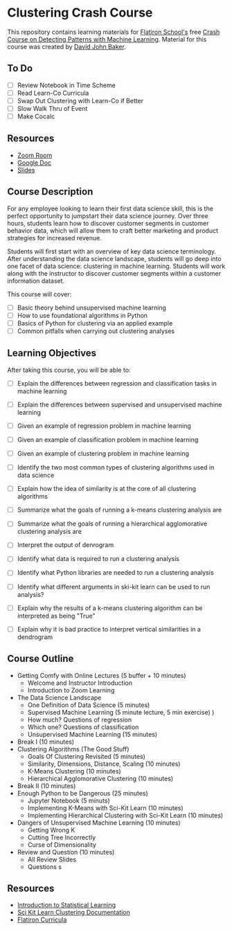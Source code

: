 # Clustering Crash Course  

This repository contains learning materials for [Flatiron School's]() free [Crash Course on Detecting Patterns with Machine Learning](https://www.eventbrite.com/e/free-crash-course-detecting-patterns-with-machine-learning-tickets-105010152192).
Material for this course was created by [David John Baker](www.github.com/davidjohnbaker1).

## To Do 

* [ ] Review Notebook in Time Scheme
* [ ] Read Learn-Co Curricula 
* [ ] Swap Out Clustering with Learn-Co if Better 
* [ ] Slow Walk Thru of Event
* [ ] Make Cocalc

## Resources 

* [Zoom Room](https://wework.zoom.com/j/98765690844?pwd=YUxKMUpFZEdubUhYcTlTNE0wTWNIdz09) 
* [Google Doc](https://docs.google.com/document/d/1z22l5OJU9P3RD6nEgTSgYZwxv9fp0qnN-EjtuL3d2TQ/edit?usp=sharing) 
* [Slides](https://docs.google.com/presentation/d/1HYunVhAGY-M3omCdB8glOiyOBlEIMdQ_WjTjC2484ag/edit?usp=sharing)

## Course Description 

For any employee looking to learn their first data science skill, this is the perfect opportunity to jumpstart their data science journey. 
Over three hours, students learn how to discover customer segments in customer behavior data, which will allow them to craft better marketing and product strategies for increased revenue.

Students will first start with an overview of key data science terminology. 
After understanding the data science landscape, students will go deep into one facet of data science: clustering in machine learning. 
Students will work along with the instructor to discover customer segments within a customer information dataset.

This course will cover:

* [ ] Basic theory behind unsupervised machine learning
* [ ] How to use foundational algorithms in Python
* [ ] Basics of Python for clustering via an applied example 
* [ ] Common pitfalls when carrying out clustering analyses

## Learning Objectives 

After taking this course, you will be able to: 

* [ ] Explain the differences between regression and classification tasks in machine learning
* [ ] Explain the differences between supervised and unsupervised machine learning
* [ ] Given an example of regression problem in machine learning
* [ ] Given an example of classification problem in machine learning
* [ ] Given an example of clustering problem in machine learning

* [ ] Identify the two most common types of clustering algorithms used in data science
* [ ] Explain how the idea of similarity is at the core of all clustering algorithms 
* [ ] Summarize what the goals of running a k-means clustering analysis are 
* [ ] Summarize what the goals of running a hierarchical agglomorative clustering analysis are 
* [ ] Interpret the output of denrogram  

* [ ] Identify what data is required to run a clustering analysis
* [ ] Identify what Python libraries are needed to run a clustering analysis
* [ ] Identify what different arguments in ski-kit learn can be used to run analysis?

* [ ] Explain why the results of a k-means clustering algorithm can be interpreted as being "True"
* [ ] Explain why it is bad practice to interpret vertical similarities in a dendrogram 

## Course Outline 

- Getting Comfy with Online Lectures (5 buffer + 10 minutes)
    - Welcome and Instructor Introduction
    - Introduction to Zoom Learning
- The Data Science Landscape 
    - One Definition of Data Science (5 minutes) 
    - Supervised Machine Learning (5 minute lecture, 5 min exercise) )  
    - How much? Questions of regression 
    - Which one? Questions of classification
    - Unsupervised Machine Learning (15 minutes)
- Break I (10 minutes)  
- Clustering Algorithms (The Good Stuff)
    - Goals Of Clustering Revisited (5 minutes)
    - Similarity, Dimensions, Distance, Scaling (10 minutes)
    - K-Means Clustering  (10 minutes)
    - Hierarchical Agglomorative Clustering (10 minutes)
- Break II (10 minutes)  
- Enough Python to be Dangerous (25 minutes) 
    - Jupyter Notebook (5 minuts)  
    - Implementing K-Means with Sci-Kit Learn (10 minutes)
    - Implementing Hierarchical Clustering with Sci-Kit Learn (10 minutes)
- Dangers of Unsupervised Machine Learning  (10 minutes) 
    - Getting Wrong K
    - Cutting Tree Incorrectly 
    - Curse of Dimensionality 
- Review and Question (10 minutes)
    - All Review Slides
    - Questions s

## Resources

* [Introduction to Statistical Learning](https://scikit-learn.org/stable/modules/clustering.html)
* [Sci Kit Learn Clustering Documentation](https://scikit-learn.org/stable/modules/clustering.html)
* [Flatiron Curricula](https://github.com/learn-co-curriculum/dsc-market-segmentation-clustering)

